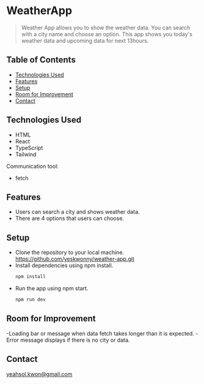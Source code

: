 # WeatherApp

> Weather App allows you to show the weather data. 
> You can search with a city name and choose an option.
> This app shows you today's weather data and upcoming data for next 13hours. 

## Table of Contents

- [Technologies Used](#technologies-used)
- [Features](#features)
- [Setup](#setup)
- [Room for Improvement](#room-for-improvement)
- [Contact](#contact)
<!-- * [License](#license) -->



## Technologies Used
- HTML
- React
- TypeScript
- Tailwind

Communication tool:
- fetch

  
## Features
- Users can search a city and shows weather data.
- There are 4 options that users can choose.
  


<!-- If you have screenshots you'd like to share, include them here. -->

## Setup

- Clone the repository to your local machine.
   https://github.com/yeskwonny/weather-app.git
- Install dependencies using npm install.
   ```bash
   npm install
   ```
- Run the app using npm start.
   ```bash
   npm run dev
   ```
  
## Room for Improvement

-Loading bar or message when data fetch takes longer than it is expected.
-Error message displays if there is no city or data.


## Contact

yeahsol.kwon@gmail.com


